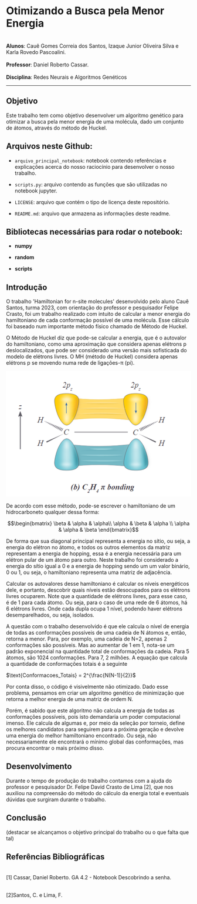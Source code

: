 # Otimizando a Busca pela Menor Energia 

<br>**Alunos**: Cauê Gomes Correia dos Santos, Izaque Junior Oliveira Silva e Karla Rovedo Pascoalini.</br>
<br>**Professor**: Daniel Roberto Cassar.</br>
<br>**Disciplina**: Redes Neurais e Algoritmos Genéticos</br>
___
## Objetivo
Este trabalho tem como objetivo desenvolver um algoritmo genético para otimizar a busca pela menor energia de uma molécula, dado um conjunto de átomos, através do método de Huckel.

## Arquivos neste Github:

- `arquivo_principal_notebook`: notebook contendo referências e explicações acerca do nosso raciocínio para desenvolver o nosso trabalho.
  
- `scripts.py`: arquivo contendo as funções que são utilizadas no notebook jupyter.

- `LICENSE`: arquivo que contém o tipo de licença deste repositório.

- `README.md`: arquivo que armazena as informações deste readme.

## Bibliotecas necessárias para rodar o notebook:

- **numpy**
  
- **random**

- **scripts**

## Introdução

O trabalho 'Hamiltonian for n-site molecules' desenvolvido pelo aluno Cauê Santos, turma 2023, com orientação do professor e pesquisador Felipe Crasto, foi um trabalho realizado com intuito de calcular a menor energia do hamiltoniano de cada conformação possível de uma molécula. Esse cálculo foi baseado num importante método físico chamado de Método de Huckel.

O Método de Huckel diz que pode-se calcular a energia, que é o autovalor do hamiltoniano, como uma aproximação que considera apenas elétrons p deslocalizados, que pode ser considerado uma versão mais sofisticada do modelo de elétrons livres. O MH (método de Huckel) considera apenas elétrons p se movendo numa rede de ligações-π (pi).

![Texto Alternativo](ligacaoPiOrbitalp.png)

De acordo com esse método, pode-se escrever o hamiltoniano de um hidrocarboneto qualquer dessa forma:

$$\begin{bmatrix}
\beta & \alpha & \alpha\\
\alpha & \beta & \alpha \\
\alpha & \alpha & \beta
\end{bmatrix}$$
    
De forma que sua diagonal principal representa a energia no sítio, ou seja, a energia do elétron no átomo, e todos os outros elementos da matriz representam a energia de hopping, essa é a energia necessária para um elétron pular de um átomo para outro. Neste trabalho foi considerado a energia do sítio igual a 0 e a energia de hopping sendo um um valor binário, 0 ou 1, ou seja, o hamiltoniano representa uma matriz de adjacência.

Calcular os autovalores desse hamiltoniano é calcular os níveis energéticos dele, e portanto, descobrir quais níveis estão desocupados para os elétrons livres ocuparem. Note que a quantidade de elétrons livres, para esse caso, é de 1 para cada átomo. Ou seja, para o caso de uma rede de 6 átomos, há 6 elétrons livres. Onde cada dupla ocupa 1 nível, podendo haver elétrons desemparelhados, ou seja, isolados.

A questão com o trabalho desenvolvido é que ele calcula o nível de energia de todas as conformações possíveis de uma cadeia de N átomos e, então, retorna a menor. Para, por exemplo, uma cadeia de N=2, apenas 2 conformações são possíveis. Mas ao aumentar de 1 em 1, nota-se um padrão exponencial na quantidade total de conformações da cadeia. Para 5 átomos, são 1024 conformações. Para 7, 2 milhões.
A equação que calcula a quantidade de conformações totais é a seguinte

$\text{Conformacoes_Totais} = 2^{\frac{N(N-1)}{2}}$

Por conta disso, o código é visivelmente não otimizado. Dado esse problema, pensamos em criar um algoritmo genético de minimização que retorna a melhor energia de uma matriz de ordem N.

Porém, é sabido que este algoritmo não calcula a energia de todas as conformações possíveis, pois isto demandaria um poder computacional imenso. Ele calcula de algumas e, por meio da seleção por torneio, define os melhores candidatos para seguirem para a próxima geração e devolve uma energia do melhor hamiltoniano encontrado. Ou seja, não necessariamente ele encontrará o mínimo global das conformações, mas procura encontrar o mais próximo disso.


## Desenvolvimento
Durante o tempo de produção do trabalho contamos com a ajuda do professor e pesquisador Dr. Felipe David Crasto de Lima [2], que nos auxiliou na compreensão do método do cálculo da energia total e eventuais dúvidas que surgiram durante o trabalho. 

## Conclusão
(destacar se alcançamos o objetivo principal do trabalho ou o que falta que tal)

## Referências Bibliográficas
<br>[1] Cassar, Daniel Roberto. GA 4.2 - Notebook Descobrindo a senha.</br>

<br>[2]Santos, C. e Lima, F. </br>
